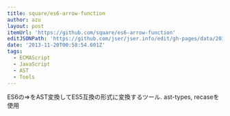 ```yaml
---
title: square/es6-arrow-function
author: azu
layout: post
itemUrl: 'https://github.com/square/es6-arrow-function'
editJSONPath: 'https://github.com/jser/jser.info/edit/gh-pages/data/2013/11/index.json'
date: '2013-11-20T00:58:54.601Z'
tags:
  - ECMAScript
  - JavaScript
  - AST
  - Tools
---
```

ES6の=>をAST変換してES5互換の形式に変換するツール.
ast-types, recaseを使用

